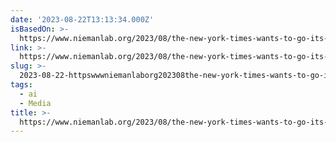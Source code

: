 ```yaml
---
date: '2023-08-22T13:13:34.000Z'
isBasedOn: >-
  https://www.niemanlab.org/2023/08/the-new-york-times-wants-to-go-its-own-way-on-ai-licensing/
link: >-
  https://www.niemanlab.org/2023/08/the-new-york-times-wants-to-go-its-own-way-on-ai-licensing/
slug: >-
  2023-08-22-httpswwwniemanlaborg202308the-new-york-times-wants-to-go-its-own-way-on-ai-licensing
tags:
  - ai
  - Media
title: >-
  https://www.niemanlab.org/2023/08/the-new-york-times-wants-to-go-its-own-way-on-ai-licensing/
---
```



